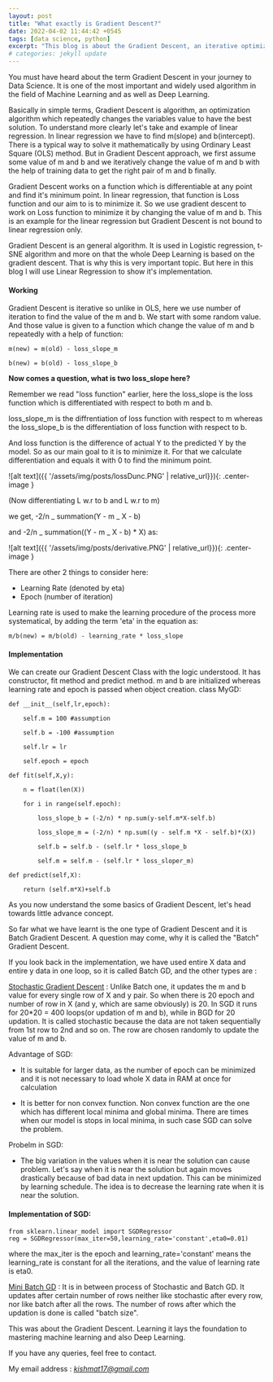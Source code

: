```yaml
---
layout: post
title: "What exactly is Gradient Descent?"
date: 2022-04-02 11:44:42 +0545
tags: [data science, python]
excerpt: "This blog is about the Gradient Descent, an iterative optimization algorithm which is widely used algorithms in machine learning"
# categories: jekyll update
---
```


You must have heard about the term Gradient Descent in your journey to Data Science. It is one of the most important and widely used algorithm in the field of Machine Learning and as well as Deep Learning.

Basically in simple terms, Gradient Descent is algorithm, an optimization algorithm which repeatedly changes the variables value to have the best solution. To understand more clearly let's take and example of linear regression. In linear regression we have to find m(slope) and b(intercept). There is a typical way to solve it mathematically by using Ordinary Least Square (OLS) method. But in Gradient Descent approach, we first assume some value of m and b and we iteratively change the value of m and b with the help of training data to get the right pair of m and b finally.

Gradient Descent works on a function which is differentiable at any point and find it's minimum point. In linear regression, that function is Loss function and our aim to is to minimize it. So we use gradient descent to work on Loss function to minimize it by changing the value of m and b. This is an example for the linear regression but Gradient Descent is not bound to linear regression only.

Gradient Descent is an general algorithm. It is used in Logistic regression, t-SNE algorithm and more on that the whole Deep Learning is based on the gradient descent. That is why this is very important topic. But here in this blog I will use Linear Regression to show it's implementation.

#### Working

Gradient Descent is iterative so unlike in OLS, here we use number of iteration to find the value of the m and b. We start with some random value. And those value is given to a function which change the value of m and b repeatedly with a help of function:

`m(new) = m(old) - loss_slope_m`

`b(new) = b(old) - loss_slope_b`

**Now comes a question, what is two loss_slope here?**

Remember we read "loss function" earlier, here the loss_slope is the loss function which is differentiated with respect to both m and b.

loss_slope_m is the diffrentiation of loss function with respect to m whereas the loss_slope_b is the differentiation of loss function with respect to b.

And loss function is the difference of actual Y to the predicted Y by the model. So as our main goal to it is to minimize it. For that we calculate differentiation and equals it with 0 to find the minimum point.

![alt text]({{ '/assets/img/posts/lossDunc.PNG' | relative_url}}){: .center-image }

(Now differentiating L w.r to b and L w.r to m)

we get, -2/n _ summation(Y - m _ X - b)

and -2/n _ summation((Y - m _ X - b) \* X) as:

![alt text]({{ '/assets/img/posts/derivative.PNG' | relative_url}}){: .center-image }

There are other 2 things to consider here:

- Learning Rate (denoted by eta)
- Epoch (number of iteration)

Learning rate is used to make the learning procedure of the process more systematical, by adding the term 'eta' in the equation as:

`m/b(new) = m/b(old) - learning_rate * loss_slope`

#### Implementation

We can create our Gradient Descent Class with the logic understood. It has constructor, fit method and predict method. m and b are initialized whereas learning rate and epoch is passed when object creation.
class MyGD:

    def __init__(self,lr,epoch):

        self.m = 100 #assumption

        self.b = -100 #assumption

        self.lr = lr

        self.epoch = epoch

    def fit(self,X,y):

        n = float(len(X))

        for i in range(self.epoch):

            loss_slope_b = (-2/n) * np.sum(y-self.m*X-self.b)

            loss_slope_m = (-2/n) * np.sum((y - self.m *X - self.b)*(X))

            self.b = self.b - (self.lr * loss_slope_b

            self.m = self.m - (self.lr * loss_sloper_m)

    def predict(self,X):

        return (self.m*X)+self.b

As you now understand the some basics of Gradient Descent, let's head towards little advance concept.

So far what we have learnt is the one type of Gradient Descent and it is Batch Gradient Descent. A question may come, why it is called the "Batch" Gradient Descent.

If you look back in the implementation, we have used entire X data and entire y data in one loop, so it is called Batch GD, and the other types are :

<ins>Stochastic Gradient Descent</ins> : Unlike Batch one, it updates the m and b value for every single row of X and y pair. So when there is 20 epoch and number of row in X (and y, which are same obviously) is 20. In SGD it runs for 20\*20 = 400 loops(or updation of m and b), while in BGD for 20 updation. It is called stochastic because the data are not taken sequentially from 1st row to 2nd and so on. The row are chosen randomly to update the value of m and b.

Advantage of SGD:

- It is suitable for larger data, as the number of epoch can be minimized and it is not necessary to load whole X data in RAM at once for calculation

- It is better for non convex function. Non convex function are the one which has different local minima and global minima. There are times when our model is stops in local minima, in such case SGD can solve the problem.

Probelm in SGD:

- The big variation in the values when it is near the solution can cause problem. Let's say when it is near the solution but again moves drastically because of bad data in next updation. This can be minimized by learning schedule. The idea is to decrease the learning rate when it is near the solution.

#### Implementation of SGD:

```
from sklearn.linear_model import SGDRegressor
reg = SGDRegressor(max_iter=50,learning_rate='constant',eta0=0.01)
```

where the max_iter is the epoch and learning_rate='constant' means the learning_rate is constant for all the iterations, and the value of learning rate is eta0.

<ins>Mini Batch GD</ins> : It is in between process of Stochastic and Batch GD. It updates after certain number of rows neither like stochastic after every row, nor like batch after all the rows. The number of rows after which the updation is done is called "batch size".

This was about the Gradient Descent. Learning it lays the foundation to mastering machine learning and also Deep Learning.

If you have any queries, feel free to contact.

My email address : *kishmat17@gmail.com*

[jekyll-docs]: https://jekyllrb.com/docs/home
[jekyll-gh]: https://github.com/jekyll/jekyll
[jekyll-talk]: https://talk.jekyllrb.com/
